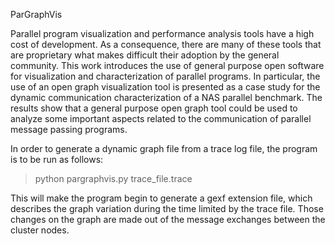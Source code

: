 ParGraphVis

Parallel program visualization and performance analysis tools have a high cost of development. As a consequence, there are many of these tools that are proprietary what makes difficult their adoption by the general community. This work introduces the use of general purpose open software for visualization and characterization of parallel programs. In particular, the use of an open graph visualization tool is presented as a case study for the dynamic communication characterization of a NAS parallel benchmark. The results show that a general purpose open graph tool could be used to analyze some important aspects related to the communication of parallel message passing programs.

In order to generate a dynamic graph file from a trace log file, the program is to be run as follows:

> python pargraphvis.py trace_file.trace

This will make the program begin to generate a gexf extension file, which describes the graph variation during the time limited by the trace file. Those changes on the graph are made out of the message exchanges between the cluster nodes.
